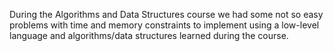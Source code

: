 During the Algorithms and Data Structures course we had some not so easy problems with time and memory constraints to implement using a low-level language and algorithms/data structures learned during the course.
